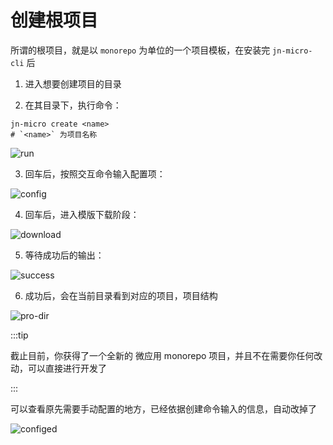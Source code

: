 # 创建根项目

所谓的根项目，就是以 `monorepo` 为单位的一个项目模板，在安装完 `jn-micro-cli` 后

1. 进入想要创建项目的目录

2. 在其目录下，执行命令：

```shell
jn-micro create <name>
# `<name>` 为项目名称
```

![run](/images/micro-cli/jn-micro-cli-run.png)

3. 回车后，按照交互命令输入配置项：

![config](/images/micro-cli/jn-micro-cli-input-config.png)

4. 回车后，进入模版下载阶段：

![download](/images/micro-cli/download.png)

5. 等待成功后的输出：

![success](/images/micro-cli/success.png)

6. 成功后，会在当前目录看到对应的项目，项目结构

![pro-dir](/images/micro-cli/project-dir.png)

:::tip

截止目前，你获得了一个全新的 微应用 monorepo 项目，并且不在需要你任何改动，可以直接进行开发了

:::

可以查看原先需要手动配置的地方，已经依据创建命令输入的信息，自动改掉了

![configed](/images/micro-cli/configed.png)
